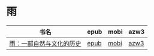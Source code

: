 # 雨

| 书名 | epub | mobi | azw3 |
| --- | --- | --- | --- |
| [雨：一部自然与文化的历史](http://ct.dalanmei.com/f/31084289-572116635-7868d7) | [epub](http://ct.dalanmei.com/f/31084289-572116635-7868d7) | [mobi](http://ct.dalanmei.com/f/31084289-571665993-5e7775) | [azw3](http://ct.dalanmei.com/f/31084289-572176456-9c01d7) |

